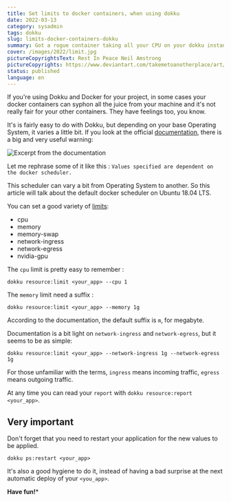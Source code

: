 ```yaml
---
title: Set limits to docker containers, when using dokku
date: 2022-03-13
category: sysadmin
tags: dokku
slug: limits-docker-containers-dokku
summary: Got a rogue container taking all your CPU on your dokku instance? When using dokku with multi tenants, it makes sense to set some limits.
cover: /images/2022/limit.jpg
pictureCopyrightsText: Rest In Peace Neil Amstrong
pictureCopyrights: https://www.deviantart.com/takemetoanotherplace/art/Rest-In-Peace-Neil-Armstrong-176564426
status: published
language: en
---
```


If you're using Dokku and Docker for your project, in some cases your docker containers can syphon all the juice from your machine
and it's not really fair for your other containers. They have feelings too, you know.

It's is fairly easy to do with Dokku, but depending on your base Operating System, it varies a little bit.
If you look at the official [documentation](https://dokku.com/docs/advanced-usage/resource-management/), there is a big and very useful warning:

![Excerpt from the documentation](/images/2022/limits-docs.png)

Let me rephrase some of it like this : `Values specified are dependent on the docker scheduler.`

This scheduler can vary a bit from Operating System to another. So this article will talk about the default docker scheduler on Ubuntu 18.04 LTS.

You can set a good variety of [limits](https://dokku.com/docs/deployment/schedulers/docker-local/#supported-resource-management-properties): 


* cpu
* memory
* memory-swap
* network-ingress
* network-egress
* nvidia-gpu


The `cpu` limit is pretty easy to remember :

```
dokku resource:limit <your_app> --cpu 1
```

The `memory` limit need a suffix :

```
dokku resource:limit <your_app> --memory 1g
```

According to the documentation, the default suffix is `m`, for megabyte.

Documentation is a bit light on `network-ingress` and `network-egress`, but it seems to be as simple:

```
dokku resource:limit <your_app> --network-ingress 1g --network-egress 1g
```

For those unfamiliar with the terms, `ingress` means incoming traffic, `egress` means outgoing traffic.

At any time you can read your `report` with `dokku resource:report <your_app>`.

Very important
--------------

Don't forget that you need to restart your application for the new values to be applied.

```
dokku ps:restart <your_app>
```

It's also a good hygiene to do it, instead of having a bad surprise at the next automatic deploy of your `<you_app>`.

**Have fun!***
